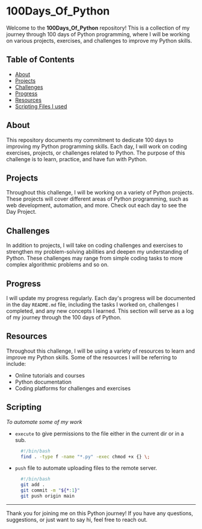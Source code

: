 # 100Days_Of_Python

Welcome to the **100Days_Of_Python** repository! This is a collection of my journey through 100 days of Python programming, where I will be working on various projects, exercises, and challenges to improve my Python skills.

## Table of Contents

- [About](#about)
- [Projects](#projects)
- [Challenges](#challenges)
- [Progress](#progress)
- [Resources](#resources)
- [Scripting Files I used](#scripting)

## About

This repository documents my commitment to dedicate 100 days to improving my Python programming skills. Each day, I will work on coding exercises, projects, or challenges related to Python. The purpose of this challenge is to learn, practice, and have fun with Python.

## Projects

Throughout this challenge, I will be working on a variety of Python projects. These projects will cover different areas of Python programming, such as web development, automation, and more. Check out each day to see the Day Project.

## Challenges

In addition to projects, I will take on coding challenges and exercises to strengthen my problem-solving abilities and deepen my understanding of Python. These challenges may range from simple coding tasks to more complex algorithmic problems and so on.

## Progress

I will update my progress regularly. Each day's progress will be documented in the day `README.md` file, including the tasks I worked on, challenges I completed, and any new concepts I learned. This section will serve as a log of my journey through the 100 days of Python.

## Resources

Throughout this challenge, I will be using a variety of resources to learn and improve my Python skills. Some of the resources I will be referring to include:

- Online tutorials and courses
- Python documentation
- Coding platforms for challenges and exercises

## Scripting

*To automate some of my work*

- `execute` to give permissions to the file either in the current dir or in a sub.
    ``` bash
      #!/bin/bash
      find . -type f -name "*.py" -exec chmod +x {} \;    
    ```
    
- `push` file to automate uploading files to the remote server.
    ``` bash
      #!/bin/bash
      git add .
      git commit -m "${*:1}"
      git push origin main
    ```
---

Thank you for joining me on this Python journey! If you have any questions, suggestions, or just want to say hi, feel free to reach out.
